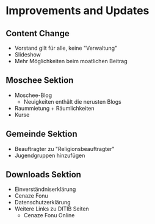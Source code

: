 # Improvements and Updates

## Content Change
- Vorstand gilt für alle, keine "Verwaltung"
- Slideshow
- Mehr Möglichkeiten beim moatlichen Beitrag

## Moschee Sektion
- Moschee-Blog
    - Neuigkeiten enthält die nerusten Blogs
- Raummietung + Räumlichkeiten
- Kurse

## Gemeinde Sektion
- Beauftragter zu "Religionsbeauftragter"
- Jugendgruppen hinzufügen

## Downloads Sektion
- Einverständniserklärung
- Cenaze Fonu
- Datenschutzerklärung
- Weitere Links zu DITIB Seiten
    - Cenaze Fonu Online